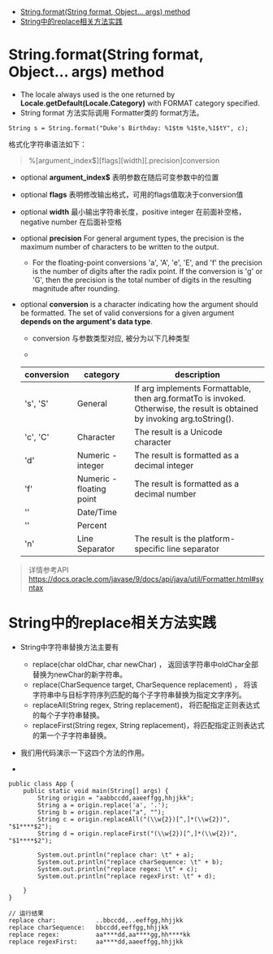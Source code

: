 - [String.format(String format, Object... args) method](#stringformatstring-format-object-args-method)
- [String中的replace相关方法实践](#string中的replace相关方法实践)

# String.format(String format, Object... args) method 
- The locale always used is the one returned by **Locale.getDefault(Locale.Category)** with FORMAT category specified.
- String format 方法实际调用 Formatter类的 format方法。
```   
String s = String.format("Duke's Birthday: %1$tm %1$te,%1$tY", c);
```
格式化字符串语法如下：
>    %[argument_index$][flags][width][.precision]conversion
- optional **argument_index$** 表明参数在随后可变参数中的位置
- optional **flags** 表明修改输出格式，可用的flags值取决于conversion值   

- optional **width** 最小输出字符串长度，positive integer 在前面补空格，negative number 在后面补空格 

- optional **precision** For general argument types, the precision is the maximum number of characters to be written to the output.
    - For the floating-point conversions 'a', 'A', 'e', 'E', and 'f' the precision is the number of digits after the radix point. If the conversion is 'g' or 'G', then the precision is the total number of digits in the resulting magnitude after rounding.

- optional **conversion** is a character indicating how the argument should be formatted. The set of valid conversions for a given argument **depends on the argument's data type**.
    - conversion 与参数类型对应, 被分为以下几种类型

    - 
    conversion | category | description
    ---|---|---
     's', 'S'| General | If arg implements Formattable, then arg.formatTo is invoked. Otherwise, the result is obtained by invoking arg.toString(). 
    'c', 'C'| Character | The result is a Unicode character
    'd'| Numeric - integer |The result is formatted as a decimal integer
    'f'| Numeric - floating point |The result is formatted as a decimal number
    ''| Date/Time |
    ''| Percent |
    'n'| Line Separator | The result is the platform-specific line separator

> 详情参考API https://docs.oracle.com/javase/9/docs/api/java/util/Formatter.html#syntax




# String中的replace相关方法实践

- String中字符串替换方法主要有
    - 	replace(char oldChar, char newChar) ，  返回该字符串中oldChar全部替换为newChar的新字符串。
    - 	replace(CharSequence target, CharSequence replacement) ， 将该字符串中与目标字符序列匹配的每个子字符串替换为指定文字序列。
    - 	replaceAll(String regex, String replacement)， 将匹配指定正则表达式的每个子字符串替换。
    - 	replaceFirst(String regex, String replacement)，将匹配指定正则表达式的第一个子字符串替换。

- 我们用代码演示一下这四个方法的作用。
- 
```
public class App {
    public static void main(String[] args) {
        String origin = "aabbccdd,aaeeffgg,hhjjkk";
        String a = origin.replace('a', '.');
        String b = origin.replace("a", "");
        String c = origin.replaceAll("(\\w{2})[^,]*(\\w{2})", "$1****$2");
        String d = origin.replaceFirst("(\\w{2})[^,]*(\\w{2})", "$1****$2");

        System.out.println("replace char: \t" + a);
        System.out.println("replace charSequence: \t" + b);
        System.out.println("replace regex: \t" + c);
        System.out.println("replace regexFirst: \t" + d);

    }
}

// 运行结果
replace char: 	        ..bbccdd,..eeffgg,hhjjkk
replace charSequence: 	bbccdd,eeffgg,hhjjkk
replace regex: 	        aa****dd,aa****gg,hh****kk
replace regexFirst: 	aa****dd,aaeeffgg,hhjjkk
  ```